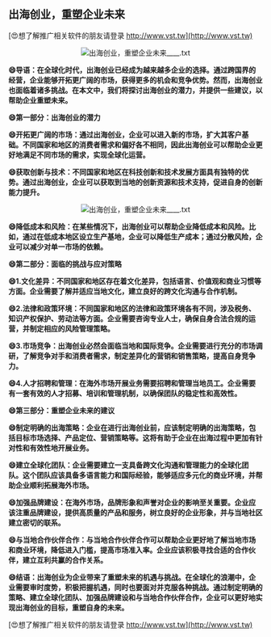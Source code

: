 ## **出海创业，重塑企业未来**

[😍想了解推广相关软件的朋友请登录 http://www.vst.tw](http://www.vst.tw)

 <center><img src="https://vst.tw/MP4/tuiguang/png/2.png" alt="出海创业，重塑企业未来____.txt"></center>

**😄导语：在全球化时代，出海创业已经成为越来越多企业的选择。通过跨国界的经营，企业能够开拓更广阔的市场，获得更多的机会和竞争优势。然而，出海创业也面临着诸多挑战。在本文中，我们将探讨出海创业的潜力，并提供一些建议，以帮助企业重塑未来。**

**😄第一部分：出海创业的潜力**

**😄开拓更广阔的市场：通过出海创业，企业可以进入新的市场，扩大其客户基础。不同国家和地区的消费者需求和偏好各不相同，因此出海创业可以帮助企业更好地满足不同市场的需求，实现全球化运营。**

**😄获取创新与技术：不同国家和地区在科技创新和技术发展方面具有独特的优势。通过出海创业，企业可以获取到当地的创新资源和技术支持，促进自身的创新能力提升。**

 <center><img src="https://vst.tw/MP4/tuiguang/png/0.png" alt="出海创业，重塑企业未来____.txt"></center>

**😄降低成本和风险：在某些情况下，出海创业可以帮助企业降低成本和风险。比如，通过在低成本地区设立生产基地，企业可以降低生产成本；通过分散风险，企业可以减少对单一市场的依赖。**

**😄第二部分：面临的挑战与应对策略**

**😄1.文化差异：不同国家和地区存在着文化差异，包括语言、价值观和商业习惯等方面。企业需要了解并适应当地文化，建立良好的跨文化沟通与合作机制。**

**😄2.法律和政策环境：不同国家和地区的法律和政策环境各有不同，涉及税务、知识产权保护、劳动法等方面。企业需要咨询专业人士，确保自身合法合规的运营，并制定相应的风险管理策略。**

**😄3.市场竞争：出海创业必然会面临当地和国际竞争。企业需要进行充分的市场调研，了解竞争对手和消费者需求，制定差异化的营销和销售策略，提高自身竞争力。**

**😄4.人才招聘和管理：在海外市场开展业务需要招聘和管理当地员工。企业需要有一套有效的人才招募、培训和管理机制，以确保团队的稳定性和高效性。**

**😄第三部分：重塑企业未来的建议**

**😄制定明确的出海策略：企业在进行出海创业前，应该制定明确的出海策略，包括目标市场选择、产品定位、营销策略等。这将有助于企业在出海过程中更加有针对性和有效性地开展业务。**

**😄建立全球化团队：企业需要建立一支具备跨文化沟通和管理能力的全球化团队。这个团队应该具备多语言能力和国际经验，能够适应多元化的商业环境，并帮助企业顺利拓展海外市场。**

**😄加强品牌建设：在海外市场，品牌形象和声誉对企业的影响至关重要。企业应该注重品牌建设，提供高质量的产品和服务，树立良好的企业形象，并与当地社区建立密切的联系。**

**😄与当地合作伙伴合作：与当地合作伙伴合作可以帮助企业更好地了解当地市场和商业环境，降低进入门槛，提高市场准入率。企业应该积极寻找合适的合作伙伴，建立互利共赢的合作关系。**

**😄结语：出海创业为企业带来了重塑未来的机遇与挑战。在全球化的浪潮中，企业需要审时度势，积极把握机遇，同时也要面对并克服各种挑战。通过制定明确的策略、建立全球化团队、加强品牌建设和与当地合作伙伴合作，企业可以更好地实现出海创业的目标，重塑自身的未来。**

[😍想了解推广相关软件的朋友请登录 http://www.vst.tw](http://www.vst.tw)



